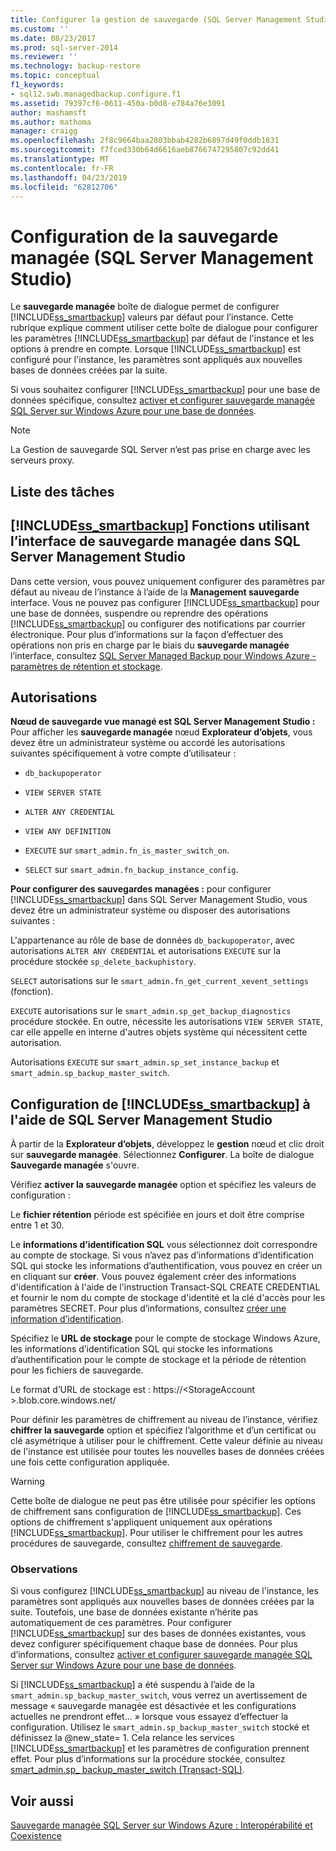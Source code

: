 ```yaml
---
title: Configurer la gestion de sauvegarde (SQL Server Management Studio) | Microsoft Docs
ms.custom: ''
ms.date: 08/23/2017
ms.prod: sql-server-2014
ms.reviewer: ''
ms.technology: backup-restore
ms.topic: conceptual
f1_keywords:
- sql12.swb.managedbackup.configure.f1
ms.assetid: 79397cf6-0611-450a-b0d8-e784a76e3091
author: mashamsft
ms.author: mathoma
manager: craigg
ms.openlocfilehash: 2f8c9664baa2803bbab4282b6897d49f0ddb1831
ms.sourcegitcommit: f7fced330b64d6616aeb8766747295807c92dd41
ms.translationtype: MT
ms.contentlocale: fr-FR
ms.lasthandoff: 04/23/2019
ms.locfileid: "62812706"
---
```

# <a name="configure-managed-backup-sql-server-management-studio"></a>Configuration de la sauvegarde managée (SQL Server Management Studio)
  Le **sauvegarde managée** boîte de dialogue permet de configurer [!INCLUDE[ss_smartbackup](../includes/ss-smartbackup-md.md)] valeurs par défaut pour l’instance. Cette rubrique explique comment utiliser cette boîte de dialogue pour configurer les paramètres [!INCLUDE[ss_smartbackup](../includes/ss-smartbackup-md.md)] par défaut de l'instance et les options à prendre en compte. Lorsque [!INCLUDE[ss_smartbackup](../includes/ss-smartbackup-md.md)] est configuré pour l'instance, les paramètres sont appliqués aux nouvelles bases de données créées par la suite.  
  
 Si vous souhaitez configurer [!INCLUDE[ss_smartbackup](../includes/ss-smartbackup-md.md)] pour une base de données spécifique, consultez [activer et configurer sauvegarde managée SQL Server sur Windows Azure pour une base de données](../../2014/database-engine/sql-server-managed-backup-to-windows-azure-retention-and-storage-settings.md#DatabaseConfigure).  
 
> [!NOTE] 
> La Gestion de sauvegarde SQL Server n’est pas prise en charge avec les serveurs proxy. 
  
## <a name="task-list"></a>Liste des tâches  
  
## <a name="includesssmartbackupincludesss-smartbackup-mdmd-functions-using-managed-backup-interface-in-sql-server-management-studio"></a>[!INCLUDE[ss_smartbackup](../includes/ss-smartbackup-md.md)] Fonctions utilisant l’interface de sauvegarde managée dans SQL Server Management Studio  
 Dans cette version, vous pouvez uniquement configurer des paramètres par défaut au niveau de l’instance à l’aide de la **Management sauvegarde** interface. Vous ne pouvez pas configurer [!INCLUDE[ss_smartbackup](../includes/ss-smartbackup-md.md)] pour une base de données, suspendre ou reprendre des opérations [!INCLUDE[ss_smartbackup](../includes/ss-smartbackup-md.md)] ou configurer des notifications par courrier électronique. Pour plus d’informations sur la façon d’effectuer des opérations non pris en charge par le biais du **sauvegarde managée** l’interface, consultez [SQL Server Managed Backup pour Windows Azure - paramètres de rétention et stockage](../../2014/database-engine/sql-server-managed-backup-to-windows-azure-retention-and-storage-settings.md).  
  
## <a name="permissions"></a>Autorisations  
 **Nœud de sauvegarde vue managé est SQL Server Management Studio :** Pour afficher les **sauvegarde managée** nœud **Explorateur d’objets**, vous devez être un administrateur système ou accordé les autorisations suivantes spécifiquement à votre compte d’utilisateur :  
  
-   `db_backupoperator`  
  
-   `VIEW SERVER STATE`  
  
-   `ALTER ANY CREDENTIAL`  
  
-   `VIEW ANY DEFINITION`  
  
-   `EXECUTE` sur `smart_admin.fn_is_master_switch_on`.  
  
-   `SELECT` sur `smart_admin.fn_backup_instance_config`.  
  
 **Pour configurer des sauvegardes managées :** pour configurer [!INCLUDE[ss_smartbackup](../includes/ss-smartbackup-md.md)] dans SQL Server Management Studio, vous devez être un administrateur système ou disposer des autorisations suivantes :  
  
 L'appartenance au rôle de base de données `db_backupoperator`, avec autorisations `ALTER ANY CREDENTIAL` et autorisations `EXECUTE` sur la procédure stockée `sp_delete_backuphistory`.  
  
 `SELECT` autorisations sur le `smart_admin.fn_get_current_xevent_settings` (fonction).  
  
 `EXECUTE` autorisations sur le `smart_admin.sp_get_backup_diagnostics` procédure stockée. En outre, nécessite les autorisations `VIEW SERVER STATE`, car elle appelle en interne d'autres objets système qui nécessitent cette autorisation.  
  
 Autorisations `EXECUTE` sur `smart_admin.sp_set_instance_backup` et `smart_admin.sp_backup_master_switch`.  
  
## <a name="configure-includesssmartbackupincludesss-smartbackup-mdmd-using-sql-server-management-studio"></a>Configuration de [!INCLUDE[ss_smartbackup](../includes/ss-smartbackup-md.md)] à l'aide de SQL Server Management Studio  
 À partir de la **Explorateur d’objets**, développez le **gestion** nœud et clic droit sur **sauvegarde managée**. Sélectionnez **Configurer**. La boîte de dialogue **Sauvegarde managée** s'ouvre.  
  
 Vérifiez **activer la sauvegarde managée** option et spécifiez les valeurs de configuration :  
  
 Le **fichier rétention** période est spécifiée en jours et doit être comprise entre 1 et 30.  
  
 Le **informations d’identification SQL** vous sélectionnez doit correspondre au compte de stockage. Si vous n’avez pas d’informations d’identification SQL qui stocke les informations d’authentification, vous pouvez en créer un en cliquant sur **créer**. Vous pouvez également créer des informations d'identification à l'aide de l'instruction Transact-SQL CREATE CREDENTIAL et fournir le nom du compte de stockage d'identité et la clé d'accès pour les paramètres SECRET. Pour plus d’informations, consultez [créer une information d’identification](../relational-databases/backup-restore/sql-server-backup-to-url.md#credential).  
  
 Spécifiez le **URL de stockage** pour le compte de stockage Windows Azure, les informations d’identification SQL qui stocke les informations d’authentification pour le compte de stockage et la période de rétention pour les fichiers de sauvegarde.  
  
 Le format d’URL de stockage est : https://\<StorageAccount >.blob.core.windows.net/  
  
 Pour définir les paramètres de chiffrement au niveau de l’instance, vérifiez **chiffrer la sauvegarde** option et spécifiez l’algorithme et d’un certificat ou clé asymétrique à utiliser pour le chiffrement.  Cette valeur définie au niveau de l'instance est utilisée pour toutes les nouvelles bases de données créées une fois cette configuration appliquée.  
  
> [!WARNING]  
>  Cette boîte de dialogue ne peut pas être utilisée pour spécifier les options de chiffrement sans configuration de [!INCLUDE[ss_smartbackup](../includes/ss-smartbackup-md.md)]. Ces options de chiffrement s'appliquent uniquement aux opérations [!INCLUDE[ss_smartbackup](../includes/ss-smartbackup-md.md)]. Pour utiliser le chiffrement pour les autres procédures de sauvegarde, consultez [chiffrement de sauvegarde](../relational-databases/backup-restore/backup-encryption.md).  
  
### <a name="considerations"></a>Observations  
 Si vous configurez [!INCLUDE[ss_smartbackup](../includes/ss-smartbackup-md.md)] au niveau de l'instance, les paramètres sont appliqués aux nouvelles bases de données créées par la suite.  Toutefois, une base de données existante n’hérite pas automatiquement de ces paramètres. Pour configurer [!INCLUDE[ss_smartbackup](../includes/ss-smartbackup-md.md)] sur des bases de données existantes, vous devez configurer spécifiquement chaque base de données. Pour plus d’informations, consultez [activer et configurer sauvegarde managée SQL Server sur Windows Azure pour une base de données](../../2014/database-engine/sql-server-managed-backup-to-windows-azure-retention-and-storage-settings.md#DatabaseConfigure).  
  
 Si [!INCLUDE[ss_smartbackup](../includes/ss-smartbackup-md.md)] a été suspendu à l’aide de la `smart_admin.sp_backup_master_switch`, vous verrez un avertissement de message « sauvegarde managée est désactivée et les configurations actuelles ne prendront effet... » lorsque vous essayez d’effectuer la configuration. Utilisez le `smart_admin.sp_backup_master_switch` stocké et définissez la @new_state= 1. Cela relance les services [!INCLUDE[ss_smartbackup](../includes/ss-smartbackup-md.md)] et les paramètres de configuration prennent effet. Pour plus d’informations sur la procédure stockée, consultez [smart_admin.sp_ backup_master_switch &#40;Transact-SQL&#41;](/sql/relational-databases/system-stored-procedures/managed-backup-sp-backup-master-switch-transact-sql).  
  
## <a name="see-also"></a>Voir aussi  
 [Sauvegarde managée SQL Server sur Windows Azure : Interopérabilité et Coexistence](../../2014/database-engine/sql-server-managed-backup-to-windows-azure-interoperability-and-coexistence.md)  
  
  
